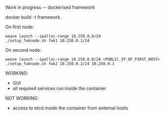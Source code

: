 Work in progress -- dockerised framework

docker build -t framework .

On first node:

    weave launch --ipalloc-range 10.250.0.0/24
    ./setup_fwknode.sh fwk1 10.250.0.1/24

On second node:

    weave launch --ipalloc-range 10.250.0.0/24 <PUBLIC_IP_OF_FIRST_HOST>
    ./setup_fwknode.sh fwk2 10.250.0.2/24 10.250.0.1

WORKING:
- GUI 
- all required services run inside the container

NOT WORKING:
- access to etcd inside the container from external hosts
